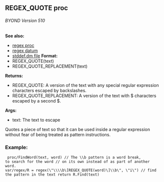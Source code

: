 ## REGEX_QUOTE proc 
###### BYOND Version 510
**See also:**
+   [regex proc](/ref/proc/regex.md) 
+   [regex datum](/ref/regex.md) 
+   [stddef.dm file](/ref/%7B%7Bappendix%7D%7D/stddef%2edm.md) <!-- -->
**Format:**
+   REGEX_QUOTE(text)
+   REGEX_QUOTE_REPLACEMENT(text)
<!-- -->
**Returns:**
+   REGEX_QUOTE: A version of the text with any special regular
    expression characters escaped by backslashes.
+   REGEX_QUOTE_REPLACEMENT: A version of the text with \$ characters
    escaped by a second \$.
<!-- -->
**Args:**
+   text: The text to escape


Quotes a piece of text so that it can be used inside a regular
expression without fear of being treated as pattern instructions.
### Example:

```
 proc/FindWord(text, word) // The \\b pattern is a word break,
to search for the word // on its own instead of as part of another word.
var/regex/R = regex(\"\\\\b\[REGEX_QUOTE(word)\]\\b\", \"i\") // find
the pattern in the text return R.Find(text) 
```
